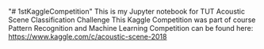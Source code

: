 "# 1stKaggleCompetition"
This is my Jupyter notebook for TUT Acoustic Scene Classification Challenge
This Kaggle Competition was part of course Pattern Recognition and Machine Learning
Competition can be found here:  https://www.kaggle.com/c/acoustic-scene-2018
